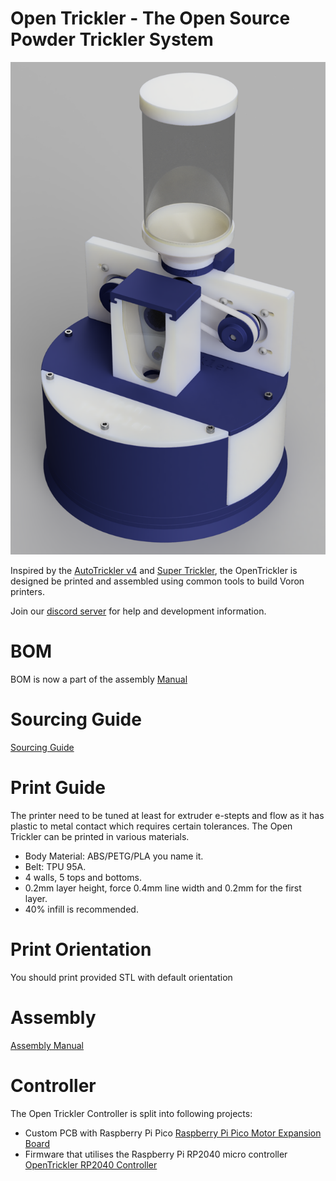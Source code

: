 # Open Trickler - The Open Source Powder Trickler System

![render](Resources/render.PNG)

Inspired by the [AutoTrickler v4](https://autotrickler.com/pages/autotrickler-v4) and [Super Trickler](https://supertrickler.com.au/), the OpenTrickler is designed be printed and assembled using common tools to build Voron printers.

Join our [discord server](https://discord.gg/ZhdThA2vrW) for help and development information. 

# BOM

BOM is now a part of the assembly [Manual](Manual/assembly.md#bom)

# Sourcing Guide

[Sourcing Guide](Manual/sourcing_guide.md)

# Print Guide

The printer need to be tuned at least for extruder e-stepts and flow as it has plastic to metal contact which requires certain tolerances. The Open Trickler can be printed in various materials.

* Body Material: ABS/PETG/PLA you name it.
* Belt: TPU 95A.
* 4 walls, 5 tops and bottoms.
* 0.2mm layer height, force 0.4mm line width and 0.2mm for the first layer.
* 40% infill is recommended.

# Print Orientation

You should print provided STL with default orientation

# Assembly

[Assembly Manual](Manual/assembly.md) 

# Controller

The Open Trickler Controller is split into following projects: 

* Custom PCB with Raspberry Pi Pico [Raspberry Pi Pico Motor Expansion Board](https://github.com/eamars/RaspberryPi-Pico-Motor-Expansion-Board)
* Firmware that utilises the Raspberry Pi RP2040 micro controller [OpenTrickler RP2040 Controller](https://github.com/eamars/OpenTrickler-RP2040-Controller)

